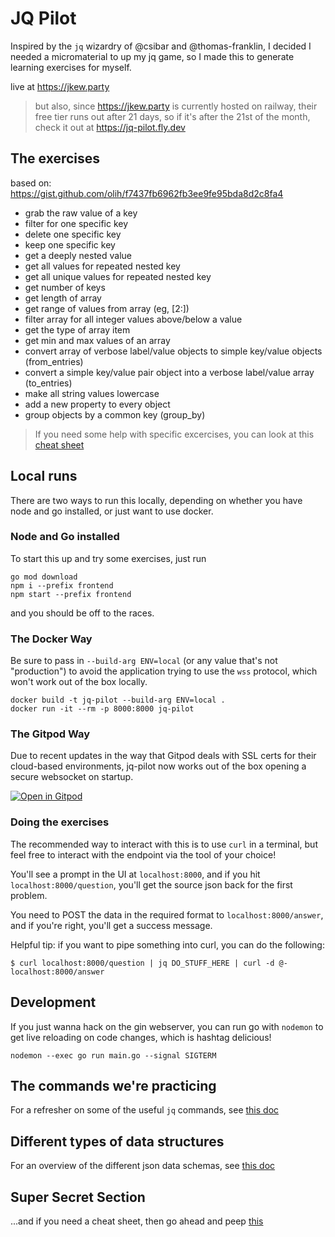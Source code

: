 # JQ Pilot

Inspired by the `jq` wizardry of @csibar and @thomas-franklin, I decided I needed a micromaterial to up my jq game, so I made this to generate learning exercises for myself.

live at https://jkew.party

> but also, since https://jkew.party is currently hosted on railway, their free tier runs out after 21 days, so if it's after the 21st of the month, check it out at https://jq-pilot.fly.dev

## The exercises

based on: https://gist.github.com/olih/f7437fb6962fb3ee9fe95bda8d2c8fa4

-   grab the raw value of a key
-   filter for one specific key
-   delete one specific key
-   keep one specific key
-   get a deeply nested value
-   get all values for repeated nested key
-   get all unique values for repeated nested key
-   get number of keys
-   get length of array
-   get range of values from array (eg, [2:])
-   filter array for all integer values above/below a value
-   get the type of array item
-   get min and max values of an array
-   convert array of verbose label/value objects to simple key/value objects (from_entries)
-   convert a simple key/value pair object into a verbose label/value array (to_entries)
-   make all string values lowercase
-   add a new property to every object
-   group objects by a common key (group_by)

> If you need some help with specific excercises, you can look at this [cheat sheet](docs/cheat-sheet.md)

## Local runs

There are two ways to run this locally, depending on whether you have node and go installed, or just want to use docker.

### Node and Go installed

To start this up and try some exercises, just run

```
go mod download
npm i --prefix frontend
npm start --prefix frontend
```

and you should be off to the races.

### The Docker Way

Be sure to pass in `--build-arg ENV=local` (or any value that's not "production") to avoid the application trying
to use the `wss` protocol, which won't work out of the box locally.

```
docker build -t jq-pilot --build-arg ENV=local .
docker run -it --rm -p 8000:8000 jq-pilot
```

### The Gitpod Way

Due to recent updates in the way that Gitpod deals with SSL certs for their cloud-based environments, jq-pilot now works out of the box opening a secure websocket on startup.

[![Open in Gitpod](https://gitpod.io/button/open-in-gitpod.svg)](https://gitpod.io/#https://github.com/lpmi-13/jq-pilot)

### Doing the exercises

The recommended way to interact with this is to use `curl` in a terminal, but feel free to interact with the endpoint via the tool of your choice!

You'll see a prompt in the UI at `localhost:8000`, and if you hit `localhost:8000/question`, you'll get the source json back for the first problem.

You need to POST the data in the required format to `localhost:8000/answer`, and if you're right, you'll get a success message.

Helpful tip: if you want to pipe something into curl, you can do the following:

```
$ curl localhost:8000/question | jq DO_STUFF_HERE | curl -d @- localhost:8000/answer
```

## Development

If you just wanna hack on the gin webserver, you can run go with `nodemon` to get live reloading on code changes, which is hashtag delicious!

```
nodemon --exec go run main.go --signal SIGTERM
```

## The commands we're practicing

For a refresher on some of the useful `jq` commands, see [this doc](docs/useful-commands.md)

## Different types of data structures

For an overview of the different json data schemas, see [this doc](docs/different-structures.md)

## Super Secret Section

...and if you need a cheat sheet, then go ahead and peep [this](docs/cheat-sheet.md)
